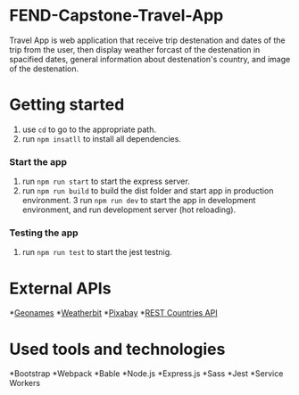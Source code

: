 # FEND-Capstone-Travel-App
Travel App is web application that receive trip destenation and dates of the trip from the user, then display weather forcast of the destenation in spacified dates, general information about destenation's country, and image of the destenation.

# Getting started
1. use <code>cd</code> to go to the appropriate path.
2. run <code>npm insatll</code> to install all dependencies.
### Start the app
1. run <code>npm run start</code> to start the express server.
2. run <code>npm run build</code> to build the dist folder and start app in production environment.
3 run <code>npm run dev</code> to start the app in development environment, and run development server (hot reloading).
### Testing the app
1. run <code>npm run test</code> to start the jest testnig.

# External APIs
  *<a target="_blank" href="http://www.geonames.org/export/web-services.html">Geonames</a>
  *<a target="_blank" href="https://www.weatherbit.io/account/create">Weatherbit</a>
  *<a target="_blank" href="https://pixabay.com/api/docs/">Pixabay</a>
  *<a target="_blank" href="https://restcountries.eu/">REST Countries API</a>


# Used tools and technologies
  *Bootstrap
  *Webpack
  *Bable
  *Node.js
  *Express.js
  *Sass
  *Jest
  *Service Workers

